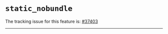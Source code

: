 # `static_nobundle`

The tracking issue for this feature is: [#37403]

[#37403]: https://github.com/rust-lang/rust/issues/37403

------------------------



